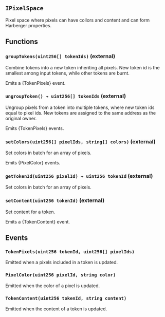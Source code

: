 ## `IPixelSpace`



Pixel space where pixels can have collors and content and can form Harberger properties.


## Functions
### `groupTokens(uint256[] tokenIds)` (external)



Combine tokens into a new token inheriting all pixels. New token id is the smallest among input tokens, while other tokens are burnt.

Emits a {TokenPixels} event.

### `ungroupToken() → uint256[] tokenIds` (external)



Ungroup pixels from a token into multiple tokens, where new token ids equal to pixel ids. New tokens are assigned to the same address as the original owner.

Emits {TokenPixels} events.

### `setColors(uint256[] pixelIds, string[] colors)` (external)



Set colors in batch for an array of pixels.

Emits {PixelColor} events.

### `getTokenId(uint256 pixelId) → uint256 tokenId` (external)



Set colors in batch for an array of pixels.

### `setContent(uint256 tokenId)` (external)



Set content for a token.

Emits a {TokenContent} event.


## Events
### `TokenPixels(uint256 tokenId, uint256[] pixelIds)`



Emitted when a pixels included in a token is updated.

### `PixelColor(uint256 pixelId, string color)`



Emitted when the color of a pixel is updated.

### `TokenContent(uint256 tokenId, string content)`



Emitted when the content of a token is updated.



